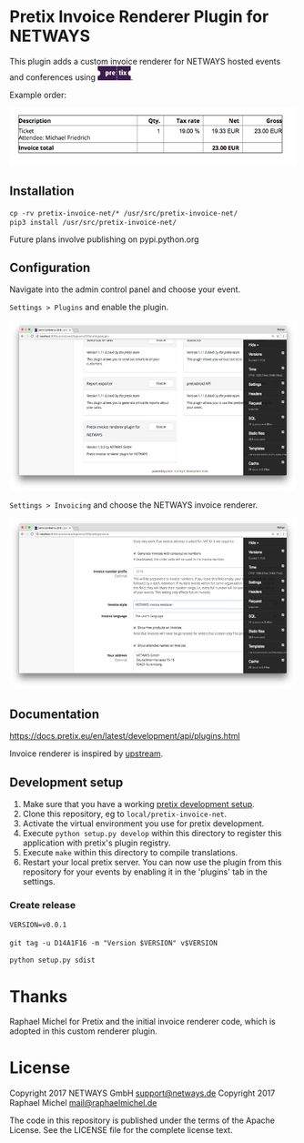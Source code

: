 # Pretix Invoice Renderer Plugin for NETWAYS

This plugin adds a custom invoice renderer for NETWAYS hosted events and conferences
using <a href="https://pretix.eu/about/en/"><img src="https://github.com/NETWAYS/pretix-invoice-net/blob/master/res/logo.png" height="25"></a>.

Example order:

<img src="https://github.com/NETWAYS/pretix-invoice-net/blob/master/res/screenshot/pretix_invoice_net_event_order_pdf_table.png" alt="order table">


## Installation

```
cp -rv pretix-invoice-net/* /usr/src/pretix-invoice-net/
pip3 install /usr/src/pretix-invoice-net/
```

Future plans involve publishing on pypi.python.org

## Configuration

Navigate into the admin control panel and choose your event.

`Settings > Plugins` and enable the plugin.

<img src="https://github.com/NETWAYS/pretix-invoice-net/blob/master/res/screenshot/pretix_invoice_net_event_enable_plugin.png" alt="enable plugin" height="300">

`Settings > Invoicing` and choose the NETWAYS invoice renderer.

<img src="https://github.com/NETWAYS/pretix-invoice-net/blob/master/res/screenshot/pretix_invoice_net_event_select_renderer.png" alt="select renderer" height="300">

## Documentation

https://docs.pretix.eu/en/latest/development/api/plugins.html

Invoice renderer is inspired by [upstream](https://github.com/pretix/pretix/blob/master/src/pretix/base/invoice.py).

## Development setup

1. Make sure that you have a working [pretix development setup](https://docs.pretix.eu/en/latest/development/setup.html).
2. Clone this repository, eg to ``local/pretix-invoice-net``.
3. Activate the virtual environment you use for pretix development.
4. Execute ``python setup.py develop`` within this directory to register this application with pretix's plugin registry.
5. Execute ``make`` within this directory to compile translations.
6. Restart your local pretix server. You can now use the plugin from this repository for your events by enabling it in
   the 'plugins' tab in the settings.

### Create release


```
VERSION=v0.0.1

git tag -u D14A1F16 -m "Version $VERSION" v$VERSION
```


```
python setup.py sdist
```

# Thanks

Raphael Michel for Pretix and the initial invoice renderer code, which is adopted in this custom renderer plugin.

# License

Copyright 2017 NETWAYS GmbH <support@netways.de>
Copyright 2017 Raphael Michel <mail@raphaelmichel.de>

The code in this repository is published under the terms of the Apache License.
See the LICENSE file for the complete license text.
